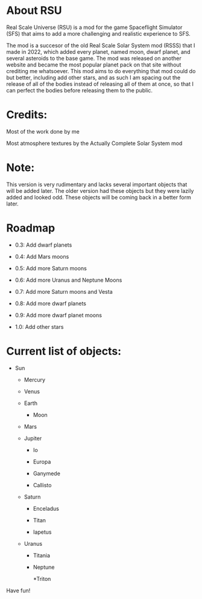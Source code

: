 # About RSU

Real Scale Universe (RSU) is a mod for the game Spaceflight Simulator (SFS) that aims to add a more challenging and realistic experience to SFS.

The mod is a succesor of the old Real Scale Solar System mod (RSSS) that I made in 2022, which added every planet, named moon, dwarf planet, and several asteroids to the base game. The mod was released on another website and became the most popular planet pack on that site without crediting me whatsoever. This mod aims to do everything that mod could do but better, including add other stars, and as such I am spacing out the release of all of the bodies instead of releasing all of them at once, so that I can perfect the bodies before releasing them to the public.

# Credits:


Most of the work done by me

Most atmosphere textures by the Actually Complete Solar System mod


# Note:


This version is very rudimentary and lacks several important objects that will be added later. The older version had these objects but they were lazily added and looked odd. These objects will be coming back in a better form later.


# Roadmap



* 0.3: Add dwarf planets

* 0.4: Add Mars moons

* 0.5: Add more Saturn moons

* 0.6: Add more Uranus and Neptune Moons

* 0.7: Add more Saturn moons and Vesta

* 0.8: Add more dwarf planets

* 0.9: Add more dwarf planet moons

* 1.0: Add other stars

# Current list of objects:

* Sun

	* Mercury

	* Venus

	* Earth

		* Moon
 
	* Mars

	* Jupiter

		* Io
 
		* Europa
 
		* Ganymede
 
		* Callisto
 
	* Saturn

		* Enceladus
 
		* Titan
 
		* Iapetus
    
 	* Uranus
    
		* Titania
 
    	* Neptune
       
       		*Triton

Have fun!
